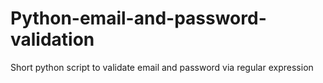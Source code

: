 # Python-email-and-password-validation
Short python script to validate email and password via regular expression
